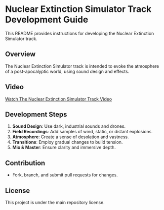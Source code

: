 # Nuclear Extinction Simulator Track Development Guide

This README provides instructions for developing the Nuclear Extinction Simulator track.

## Overview
The Nuclear Extinction Simulator track is intended to evoke the atmosphere of a post-apocalyptic world, using sound design and effects.

## Video
[Watch The Nuclear Extinction Simulator Track Video](https://youtu.be/0l7JEDXl1Ro?si=AQacFEKs6-1uyNAi)

## Development Steps
1. **Sound Design**: Use dark, industrial sounds and drones.
2. **Field Recordings**: Add samples of wind, static, or distant explosions.
3. **Atmosphere**: Create a sense of desolation and vastness.
4. **Transitions**: Employ gradual changes to build tension.
5. **Mix & Master**: Ensure clarity and immersive depth.

## Contribution
- Fork, branch, and submit pull requests for changes.

## License
This project is under the main repository license.
